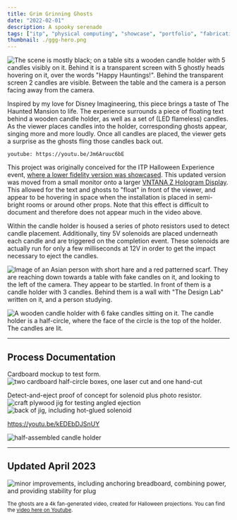 ```yaml
---
title: Grim Grinning Ghosts
date: "2022-02-01"
description: A spooky serenade
tags: ["itp", "physical computing", "showcase", "portfolio", "fabrication", "interactive"]
thumbnail: ./ggg-hero.png
---
```


![The scene is mostly black; on a table sits a wooden candle holder with 5 candles visibly on it. Behind it is a transparent screen with 5 ghostly heads hovering on it, over the words "Happy Hauntings!". Behind the transparent screen 2 candles are visible. Between the table and the camera is a person facing away from the camera.](still-3.png)

Inspired by my love for Disney Imagineering, this piece brings a taste of The Haunted Mansion to life. The experience surrounds a piece of floating text behind a wooden candle holder, as well as a set of (LED flameless) candles. As the viewer places candles into the holder, corresponding ghosts appear, singing more and more loudly. Once all candles are placed, the viewer gets a surprise as the ghosts fling those candles back out.  

`youtube: https://youtu.be/Jm6Aruuc6bE`

This project was originally conceived for the ITP Halloween Experience event, [where a lower fidelity version was showcased](https://www.leiac.me/2021/2021-10-26_spooky-serenade/). This updated version was moved from a small monitor onto a larger [VNTANA Z Hologram Display](https://www.vntanahologram.com). This allowed for the text and ghosts to "float" in front of the viewer, and appear to be hovering in space when the installation is placed in semi-bright rooms or around other props. Note that this effect is difficult to document and therefore does not appear much in the video above.

Within the candle holder is housed a series of photo resistors used to detect candle placement. Additionally, tiny 5V solenoids are placed underneath each candle and are triggered on the completion event. These solenoids are actually run for only a few milliseconds at 12V in order to get the impact necessary to eject the candles.

![Image of an Asian person with short hare and a red patterned scarf. They are reaching down towards a table with fake candles on it, and looking to the left of the camera. They appear to be startled. In front of them is a candle holder with 3 candles. Behind them is a wall with "The Design Lab" written on it, and a person studying.](still-christina.png)

![A wooden candle holder with 6 fake candles sitting on it. The candle holder is a half-circle, where the face of the circle is the top of the holder. The candles are lit.](still-4.png)

---
## Process Documentation 

Cardboard mockup to test form.
![two cardboard half-circle boxes, one laser cut and one hand-cut](./form_tests.jpg)

Detect-and-eject proof of concept for solenoid plus photo resistor. 
![craft plywood jig for testing angled ejection](./angled_test.jpg)
![back of jig, including hot-glued solenoid](./angled_test_back.jpg)

https://youtu.be/kEDEbDJSnUY

![half-assembled candle holder](./half-assembled.jpg)

---
## Updated April 2023

![minor improvements, including anchoring breadboard, combining power, and providing stability for plug](improvements.jpg)




<sub>The ghosts are a 4k fan-generated video, created for Halloween projections. You can find the [video here on Youtube](https://youtu.be/HECrCf73Jv8).</sub>
